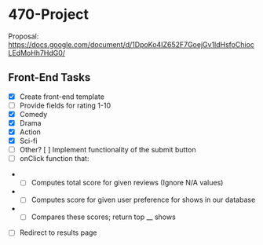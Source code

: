 # 470-Project
Proposal: https://docs.google.com/document/d/1DpoKo4IZ652F7GoejGv1ldHsfoChiocLEdMoHh7HdG0/

## Front-End Tasks
- [x] Create front-end template
- [ ] Provide fields for rating 1-10
 - [x] Comedy
 - [x] Drama
 - [x] Action
 - [x] Sci-fi
 - [ ] Other?
[ ] Implement functionality of the submit button
 - [ ] onClick function that:
 -  - [ ] Computes total score for given reviews (Ignore N/A values)
 -  - [ ] Computes score for given user preference for shows in our database
 -  - [ ] Compares these scores; return top __ shows
 -  [ ] Redirect to results page
